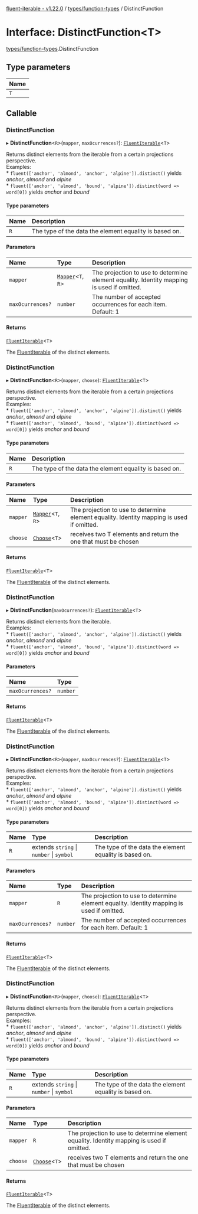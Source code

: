 [fluent-iterable - v1.22.0](../README.md) / [types/function-types](../modules/types_function_types.md) / DistinctFunction

# Interface: DistinctFunction<T\>

[types/function-types](../modules/types_function_types.md).DistinctFunction

## Type parameters

| Name |
| :------ |
| `T` |

## Callable

### DistinctFunction

▸ **DistinctFunction**<`R`\>(`mapper`, `maxOcurrences?`): [`FluentIterable`](index.FluentIterable.md)<`T`\>

Returns distinct elements from the iterable from a certain projections perspective.<br>
  Examples:<br>
    * `fluent(['anchor', 'almond', 'anchor', 'alpine']).distinct()` yields *anchor*, *almond* and *alpine*<br>
    * `fluent(['anchor', 'almond', 'bound', 'alpine']).distinct(word => word[0])` yields *anchor* and *bound*

#### Type parameters

| Name | Description |
| :------ | :------ |
| `R` | The type of the data the element equality is based on. |

#### Parameters

| Name | Type | Description |
| :------ | :------ | :------ |
| `mapper` | [`Mapper`](index.Mapper.md)<`T`, `R`\> | The projection to use to determine element equality. Identity mapping is used if omitted. |
| `maxOcurrences?` | `number` | The number of accepted occurrences for each item. Default: 1 |

#### Returns

[`FluentIterable`](index.FluentIterable.md)<`T`\>

The [FluentIterable](index.FluentIterable.md) of the distinct elements.

### DistinctFunction

▸ **DistinctFunction**<`R`\>(`mapper`, `choose`): [`FluentIterable`](index.FluentIterable.md)<`T`\>

Returns distinct elements from the iterable from a certain projections perspective.<br>
  Examples:<br>
    * `fluent(['anchor', 'almond', 'anchor', 'alpine']).distinct()` yields *anchor*, *almond* and *alpine*<br>
    * `fluent(['anchor', 'almond', 'bound', 'alpine']).distinct(word => word[0])` yields *anchor* and *bound*

#### Type parameters

| Name | Description |
| :------ | :------ |
| `R` | The type of the data the element equality is based on. |

#### Parameters

| Name | Type | Description |
| :------ | :------ | :------ |
| `mapper` | [`Mapper`](index.Mapper.md)<`T`, `R`\> | The projection to use to determine element equality. Identity mapping is used if omitted. |
| `choose` | [`Choose`](../modules/types.md#choose)<`T`\> | receives two T elements and return the one that must be chosen |

#### Returns

[`FluentIterable`](index.FluentIterable.md)<`T`\>

The [FluentIterable](index.FluentIterable.md) of the distinct elements.

### DistinctFunction

▸ **DistinctFunction**(`maxOcurrences?`): [`FluentIterable`](index.FluentIterable.md)<`T`\>

Returns distinct elements from the iterable.<br>
  Examples:<br>
    * `fluent(['anchor', 'almond', 'anchor', 'alpine']).distinct()` yields *anchor*, *almond* and *alpine*<br>
    * `fluent(['anchor', 'almond', 'bound', 'alpine']).distinct(word => word[0])` yields *anchor* and *bound*

#### Parameters

| Name | Type |
| :------ | :------ |
| `maxOcurrences?` | `number` |

#### Returns

[`FluentIterable`](index.FluentIterable.md)<`T`\>

The [FluentIterable](index.FluentIterable.md) of the distinct elements.

### DistinctFunction

▸ **DistinctFunction**<`R`\>(`mapper`, `maxOcurrences?`): [`FluentIterable`](index.FluentIterable.md)<`T`\>

Returns distinct elements from the iterable from a certain projections perspective.<br>
  Examples:<br>
    * `fluent(['anchor', 'almond', 'anchor', 'alpine']).distinct()` yields *anchor*, *almond* and *alpine*<br>
    * `fluent(['anchor', 'almond', 'bound', 'alpine']).distinct(word => word[0])` yields *anchor* and *bound*

#### Type parameters

| Name | Type | Description |
| :------ | :------ | :------ |
| `R` | extends `string` \| `number` \| `symbol` | The type of the data the element equality is based on. |

#### Parameters

| Name | Type | Description |
| :------ | :------ | :------ |
| `mapper` | `R` | The projection to use to determine element equality. Identity mapping is used if omitted. |
| `maxOcurrences?` | `number` | The number of accepted occurrences for each item. Default: 1 |

#### Returns

[`FluentIterable`](index.FluentIterable.md)<`T`\>

The [FluentIterable](index.FluentIterable.md) of the distinct elements.

### DistinctFunction

▸ **DistinctFunction**<`R`\>(`mapper`, `choose`): [`FluentIterable`](index.FluentIterable.md)<`T`\>

Returns distinct elements from the iterable from a certain projections perspective.<br>
  Examples:<br>
    * `fluent(['anchor', 'almond', 'anchor', 'alpine']).distinct()` yields *anchor*, *almond* and *alpine*<br>
    * `fluent(['anchor', 'almond', 'bound', 'alpine']).distinct(word => word[0])` yields *anchor* and *bound*

#### Type parameters

| Name | Type | Description |
| :------ | :------ | :------ |
| `R` | extends `string` \| `number` \| `symbol` | The type of the data the element equality is based on. |

#### Parameters

| Name | Type | Description |
| :------ | :------ | :------ |
| `mapper` | `R` | The projection to use to determine element equality. Identity mapping is used if omitted. |
| `choose` | [`Choose`](../modules/types.md#choose)<`T`\> | receives two T elements and return the one that must be chosen |

#### Returns

[`FluentIterable`](index.FluentIterable.md)<`T`\>

The [FluentIterable](index.FluentIterable.md) of the distinct elements.

